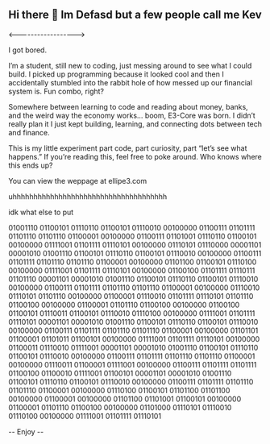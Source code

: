 ## Hi there 👋 Im Defasd but a few people call me Kev
<------------------>

 I got bored.

I’m a student, still new to coding, just messing around to see what I could build. I picked up programming because it looked cool and then I accidentally stumbled into the rabbit hole of how messed up our financial system is. Fun combo, right?

Somewhere between learning to code and reading about money, banks, and the weird way the economy works... boom, E3-Core was born. I didn’t really plan it I just kept building, learning, and connecting dots between tech and finance.

This is my little experiment part code, part curiosity, part “let’s see what happens.” If you’re reading this, feel free to poke around. Who knows where this ends up? 

You can view the weppage at ellipe3.com 



uhhhhhhhhhhhhhhhhhhhhhhhhhhhhhhhhhhhhh 

idk what else to put 

01001110 01100101 01110110 01100101 01110010 00100000 01100111 01101111 01101110 01101110 01100001 00100000 01100111 01101001 01110110 01100101 00100000 01111001 01101111 01110101 00100000 01110101 01110000 00001101 00001010 01001110 01100101 01110110 01100101 01110010 00100000 01100111 01101111 01101110 01101110 01100001 00100000 01101100 01100101 01110100 00100000 01111001 01101111 01110101 00100000 01100100 01101111 01110111 01101110 00001101 00001010 01001110 01100101 01110110 01100101 01110010 00100000 01100111 01101111 01101110 01101110 01100001 00100000 01110010 01110101 01101110 00100000 01100001 01110010 01101111 01110101 01101110 01100100 00100000 01100001 01101110 01100100 00100000 01100100 01100101 01110011 01100101 01110010 01110100 00100000 01111001 01101111 01110101 00001101 00001010 01001110 01100101 01110110 01100101 01110010 00100000 01100111 01101111 01101110 01101110 01100001 00100000 01101101 01100001 01101011 01100101 00100000 01111001 01101111 01110101 00100000 01100011 01110010 01111001 00001101 00001010 01001110 01100101 01110110 01100101 01110010 00100000 01100111 01101111 01101110 01101110 01100001 00100000 01110011 01100001 01111001 00100000 01100111 01101111 01101111 01100100 01100010 01111001 01100101 00001101 00001010 01001110 01100101 01110110 01100101 01110010 00100000 01100111 01101111 01101110 01101110 01100001 00100000 01110100 01100101 01101100 01101100 00100000 01100001 00100000 01101100 01101001 01100101 00100000 01100001 01101110 01100100 00100000 01101000 01110101 01110010 01110100 00100000 01111001 01101111 01110101


-- Enjoy -- 
